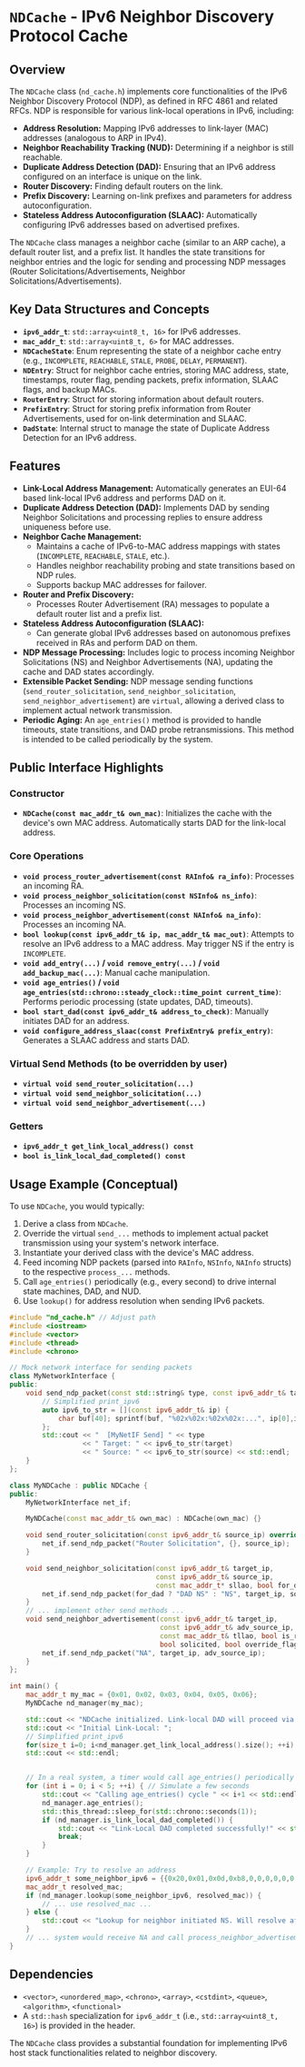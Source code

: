 # `NDCache` - IPv6 Neighbor Discovery Protocol Cache

## Overview

The `NDCache` class (`nd_cache.h`) implements core functionalities of the IPv6 Neighbor Discovery Protocol (NDP), as defined in RFC 4861 and related RFCs. NDP is responsible for various link-local operations in IPv6, including:

-   **Address Resolution:** Mapping IPv6 addresses to link-layer (MAC) addresses (analogous to ARP in IPv4).
-   **Neighbor Reachability Tracking (NUD):** Determining if a neighbor is still reachable.
-   **Duplicate Address Detection (DAD):** Ensuring that an IPv6 address configured on an interface is unique on the link.
-   **Router Discovery:** Finding default routers on the link.
-   **Prefix Discovery:** Learning on-link prefixes and parameters for address autoconfiguration.
-   **Stateless Address Autoconfiguration (SLAAC):** Automatically configuring IPv6 addresses based on advertised prefixes.

The `NDCache` class manages a neighbor cache (similar to an ARP cache), a default router list, and a prefix list. It handles the state transitions for neighbor entries and the logic for sending and processing NDP messages (Router Solicitations/Advertisements, Neighbor Solicitations/Advertisements).

## Key Data Structures and Concepts

-   **`ipv6_addr_t`**: `std::array<uint8_t, 16>` for IPv6 addresses.
-   **`mac_addr_t`**: `std::array<uint8_t, 6>` for MAC addresses.
-   **`NDCacheState`**: Enum representing the state of a neighbor cache entry (e.g., `INCOMPLETE`, `REACHABLE`, `STALE`, `PROBE`, `DELAY`, `PERMANENT`).
-   **`NDEntry`**: Struct for neighbor cache entries, storing MAC address, state, timestamps, router flag, pending packets, prefix information, SLAAC flags, and backup MACs.
-   **`RouterEntry`**: Struct for storing information about default routers.
-   **`PrefixEntry`**: Struct for storing prefix information from Router Advertisements, used for on-link determination and SLAAC.
-   **`DadState`**: Internal struct to manage the state of Duplicate Address Detection for an IPv6 address.

## Features

-   **Link-Local Address Management:** Automatically generates an EUI-64 based link-local IPv6 address and performs DAD on it.
-   **Duplicate Address Detection (DAD):** Implements DAD by sending Neighbor Solicitations and processing replies to ensure address uniqueness before use.
-   **Neighbor Cache Management:**
    -   Maintains a cache of IPv6-to-MAC address mappings with states (`INCOMPLETE`, `REACHABLE`, `STALE`, etc.).
    -   Handles neighbor reachability probing and state transitions based on NDP rules.
    -   Supports backup MAC addresses for failover.
-   **Router and Prefix Discovery:**
    -   Processes Router Advertisement (RA) messages to populate a default router list and a prefix list.
-   **Stateless Address Autoconfiguration (SLAAC):**
    -   Can generate global IPv6 addresses based on autonomous prefixes received in RAs and perform DAD on them.
-   **NDP Message Processing:** Includes logic to process incoming Neighbor Solicitations (NS) and Neighbor Advertisements (NA), updating the cache and DAD states accordingly.
-   **Extensible Packet Sending:** NDP message sending functions (`send_router_solicitation`, `send_neighbor_solicitation`, `send_neighbor_advertisement`) are `virtual`, allowing a derived class to implement actual network transmission.
-   **Periodic Aging:** An `age_entries()` method is provided to handle timeouts, state transitions, and DAD probe retransmissions. This method is intended to be called periodically by the system.

## Public Interface Highlights

### Constructor
-   **`NDCache(const mac_addr_t& own_mac)`**: Initializes the cache with the device's own MAC address. Automatically starts DAD for the link-local address.

### Core Operations
-   **`void process_router_advertisement(const RAInfo& ra_info)`**: Processes an incoming RA.
-   **`void process_neighbor_solicitation(const NSInfo& ns_info)`**: Processes an incoming NS.
-   **`void process_neighbor_advertisement(const NAInfo& na_info)`**: Processes an incoming NA.
-   **`bool lookup(const ipv6_addr_t& ip, mac_addr_t& mac_out)`**: Attempts to resolve an IPv6 address to a MAC address. May trigger NS if the entry is `INCOMPLETE`.
-   **`void add_entry(...)` / `void remove_entry(...)` / `void add_backup_mac(...)`**: Manual cache manipulation.
-   **`void age_entries()` / `void age_entries(std::chrono::steady_clock::time_point current_time)`**: Performs periodic processing (state updates, DAD, timeouts).
-   **`bool start_dad(const ipv6_addr_t& address_to_check)`**: Manually initiates DAD for an address.
-   **`void configure_address_slaac(const PrefixEntry& prefix_entry)`**: Generates a SLAAC address and starts DAD.

### Virtual Send Methods (to be overridden by user)
-   **`virtual void send_router_solicitation(...)`**
-   **`virtual void send_neighbor_solicitation(...)`**
-   **`virtual void send_neighbor_advertisement(...)`**

### Getters
-   **`ipv6_addr_t get_link_local_address() const`**
-   **`bool is_link_local_dad_completed() const`**

## Usage Example (Conceptual)

To use `NDCache`, you would typically:
1.  Derive a class from `NDCache`.
2.  Override the virtual `send_...` methods to implement actual packet transmission using your system's network interface.
3.  Instantiate your derived class with the device's MAC address.
4.  Feed incoming NDP packets (parsed into `RAInfo`, `NSInfo`, `NAInfo` structs) to the respective `process_...` methods.
5.  Call `age_entries()` periodically (e.g., every second) to drive internal state machines, DAD, and NUD.
6.  Use `lookup()` for address resolution when sending IPv6 packets.

```cpp
#include "nd_cache.h" // Adjust path
#include <iostream>
#include <vector>
#include <thread>
#include <chrono>

// Mock network interface for sending packets
class MyNetworkInterface {
public:
    void send_ndp_packet(const std::string& type, const ipv6_addr_t& target, const ipv6_addr_t& source) {
        // Simplified print_ipv6
        auto ipv6_to_str = [](const ipv6_addr_t& ip) {
            char buf[40]; sprintf(buf, "%02x%02x:%02x%02x:...", ip[0],ip[1],ip[2],ip[3]); return std::string(buf);
        };
        std::cout << "  [MyNetIF Send] " << type
                  << " Target: " << ipv6_to_str(target)
                  << " Source: " << ipv6_to_str(source) << std::endl;
    }
};

class MyNDCache : public NDCache {
public:
    MyNetworkInterface net_if;

    MyNDCache(const mac_addr_t& own_mac) : NDCache(own_mac) {}

    void send_router_solicitation(const ipv6_addr_t& source_ip) override {
        net_if.send_ndp_packet("Router Solicitation", {}, source_ip);
    }

    void send_neighbor_solicitation(const ipv6_addr_t& target_ip,
                                    const ipv6_addr_t& source_ip,
                                    const mac_addr_t* sllao, bool for_dad = false) override {
        net_if.send_ndp_packet(for_dad ? "DAD NS" : "NS", target_ip, source_ip);
    }
    // ... implement other send methods ...
    void send_neighbor_advertisement(const ipv6_addr_t& target_ip,
                                     const ipv6_addr_t& adv_source_ip,
                                     const mac_addr_t& tllao, bool is_router,
                                     bool solicited, bool override_flag) override {
        net_if.send_ndp_packet("NA", target_ip, adv_source_ip);
    }
};

int main() {
    mac_addr_t my_mac = {0x01, 0x02, 0x03, 0x04, 0x05, 0x06};
    MyNDCache nd_manager(my_mac);

    std::cout << "NDCache initialized. Link-local DAD will proceed via age_entries." << std::endl;
    std::cout << "Initial Link-Local: ";
    // Simplified print_ipv6
    for(size_t i=0; i<nd_manager.get_link_local_address().size(); ++i) printf("%02x", nd_manager.get_link_local_address()[i]);
    std::cout << std::endl;


    // In a real system, a timer would call age_entries() periodically
    for (int i = 0; i < 5; ++i) { // Simulate a few seconds
        std::cout << "Calling age_entries() cycle " << i+1 << std::endl;
        nd_manager.age_entries();
        std::this_thread::sleep_for(std::chrono::seconds(1));
        if (nd_manager.is_link_local_dad_completed()) {
            std::cout << "Link-Local DAD completed successfully!" << std::endl;
            break;
        }
    }

    // Example: Try to resolve an address
    ipv6_addr_t some_neighbor_ipv6 = {{0x20,0x01,0x0d,0xb8,0,0,0,0,0,0,0,0,0,0,0x12,0x34}};
    mac_addr_t resolved_mac;
    if (nd_manager.lookup(some_neighbor_ipv6, resolved_mac)) {
        // ... use resolved_mac ...
    } else {
        std::cout << "Lookup for neighbor initiated NS. Will resolve after NA." << std::endl;
    }
    // ... system would receive NA and call process_neighbor_advertisement ...
}
```

## Dependencies
- `<vector>`, `<unordered_map>`, `<chrono>`, `<array>`, `<cstdint>`, `<queue>`, `<algorithm>`, `<functional>`
- A `std::hash` specialization for `ipv6_addr_t` (i.e., `std::array<uint8_t, 16>`) is provided in the header.

The `NDCache` class provides a substantial foundation for implementing IPv6 host stack functionalities related to neighbor discovery.
